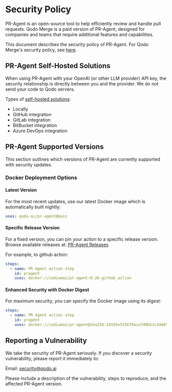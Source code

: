# Security Policy

PR-Agent is an open-source tool to help efficiently review and handle pull requests. Qodo Merge is a paid version of PR-Agent, designed for companies and teams that require additional features and capabilities.

This document describes the security policy of PR-Agent. For Qodo Merge's security policy, see [here](https://qodo-merge-docs.qodo.ai/overview/data_privacy/#qodo-merge).

## PR-Agent Self-Hosted Solutions

When using PR-Agent with your OpenAI (or other LLM provider) API key, the security relationship is directly between you and the provider. We do not send your code to Qodo servers.

Types of [self-hosted solutions](https://qodo-merge-docs.qodo.ai/installation):

- Locally
- GitHub integration
- GitLab integration
- BitBucket integration
- Azure DevOps integration

## PR-Agent Supported Versions

This section outlines which versions of PR-Agent are currently supported with security updates.

### Docker Deployment Options

#### Latest Version

For the most recent updates, use our latest Docker image which is automatically built nightly:

```yaml
uses: qodo-ai/pr-agent@main
```

#### Specific Release Version

For a fixed version, you can pin your action to a specific release version. Browse available releases at:
[PR-Agent Releases](https://github.com/qodo-ai/pr-agent/releases)

For example, to github action:

```yaml
steps:
  - name: PR Agent action step
    id: pragent
    uses: docker://codiumai/pr-agent:0.26-github_action
```

#### Enhanced Security with Docker Digest

For maximum security, you can specify the Docker image using its digest:

```yaml
steps:
  - name: PR Agent action step
    id: pragent
    uses: docker://codiumai/pr-agent@sha256:14165e525678ace7d9b51cda8652c2d74abb4e1d76b57c4a6ccaeba84663cc64
```

## Reporting a Vulnerability

We take the security of PR-Agent seriously. If you discover a security vulnerability, please report it immediately to:

Email: security@qodo.ai

Please include a description of the vulnerability, steps to reproduce, and the affected PR-Agent version.
